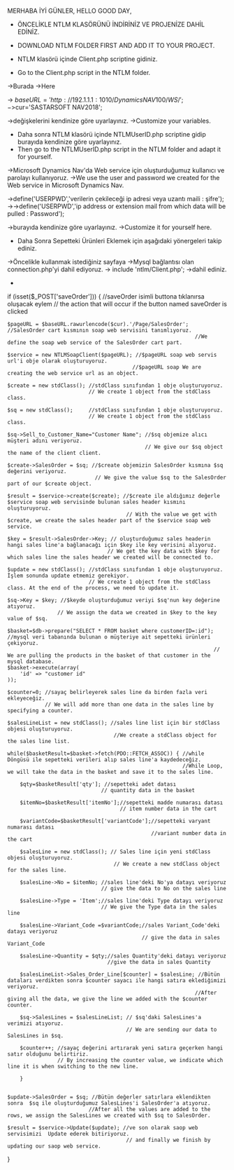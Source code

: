 MERHABA İYİ GÜNLER,
HELLO GOOD DAY,

* ÖNCELİKLE NTLM KLASÖRÜNÜ İNDİRİNİZ VE PROJENİZE DAHİL EDİNİZ.
* DOWNLOAD NTLM FOLDER FIRST AND ADD IT TO YOUR PROJECT.

* NTLM klasörü içinde Client.php scriptine gidiniz.
* Go to the Client.php script in the NTLM folder.

 ->Burada
 ->Here

 -> $baseURL = 'http://192.1.1.1:1010/DynamicsNAV100/WS/';
 ->$cur='SASTARSOFT NAV2018'; 

 ->değişkelerini kendinize göre uyarlayınız.
 ->Customize your variables.

* Daha sonra NTLM klasörü içinde NTLMUserID.php scriptine gidip burayıda kendinize göre uyarlayınız.
* Then go to the NTLMUserID.php script in the NTLM folder and adapt it for yourself.

->Microsoft Dynamics Nav'da Web service için oluşturduğumuz kullanıcı ve parolayı kullanıyoruz.
->We use the user and password we created for the Web service in Microsoft Dynamics Nav.

->define('USERPWD','verilerin çekileceği ip adresi veya uzantı maili : şifre'); 
->->define('USERPWD','ip address or extension mail from which data will be pulled : Password'); 

->burayıda kendinize göre uyarlayınız.
->Customize it for yourself here.

* Daha Sonra Sepetteki Ürünleri Eklemek için aşağıdaki yönergeleri takip ediniz.

->Öncelikle kullanmak istediğiniz sayfaya
->Mysql bağlantısı olan connection.php'yi dahil ediyoruz.
-> include 'ntlm/Client.php';
->dahil ediniz.

* 
if (isset($_POST['saveOrder'])) { //saveOrder isimli buttona tıklanırsa oluşacak eylem
                                  // the action that will occur if the button named saveOrder is clicked

    $pageURL = $baseURL.rawurlencode($cur).'/Page/SalesOrder'; //SalesOrder cart kısmının soap web servisini tanımlıyoruz.
                                                                //We define the soap web service of the SalesOrder cart part.

    $service = new NTLMSoapClient($pageURL); //$pageURL soap web servis url'i obje olarak oluşturuyoruz.
                                            //$pageURL soap We are creating the web service url as an object.

    $create = new stdClass(); //stdClass sınıfından 1 obje oluşturuyoruz.
                              // We create 1 object from the stdClass class.

    $sq = new stdClass();     //stdClass sınıfından 1 obje oluşturuyoruz.
                              // We create 1 object from the stdClass class.

    $sq->Sell_to_Customer_Name="Customer Name"; //$sq objemize alıcı müşteri adını veriyoruz.
                                                // We give our $sq object the name of the client client.
    
    $create->SalesOrder = $sq; //$create objemizin SalesOrder kısmına $sq değerini veriyoruz.
                                // We give the value $sq to the SalesOrder part of our $create object.

    $result = $service->create($create); //$create ile aldığımız değerle $service soap web servisinde bulunan sales header kısmını oluşturuyoruz.
                                          // With the value we get with $create, we create the sales header part of the $service soap web service.

    $key = $result->SalesOrder->Key; // oluşturduğumuz sales headerin hangi sales line'a bağlanacağı için $key ile key verisini alıyoruz.
                                    // We get the key data with $key for which sales line the sales header we created will be connected to.

    $update = new stdClass(); //stdClass sınıfından 1 obje oluşturuyoruz. İşlem sonunda update etmemiz gerekiyor.
                              // We create 1 object from the stdClass class. At the end of the process, we need to update it.

    $sq->Key = $key; //$keyde oluşturduğumuz veriyi $sq'nun key değerine atıyoruz.
                    // We assign the data we created in $key to the key value of $sq.

    $basket=$db->prepare("SELECT * FROM basket where customerID=:id"); //mysql veri tabanında bulunan o müşteriye ait sepetteki ürünleri çekiyoruz.
                                                                      // We are pulling the products in the basket of that customer in the mysql database.
    $basket->execute(array(
        'id' => "customer id"
    ));

    $counter=0; //sayaç belirleyerek sales line da birden fazla veri ekleyeceğiz.
                // We will add more than one data in the sales line by specifying a counter.

    $salesLineList = new stdClass(); //sales line list için bir stdClass objesi oluşturuyoruz.
                                      //We create a stdClass object for the sales line list.

    while($basketResult=$basket->fetch(PDO::FETCH_ASSOC)) { //while Döngüsü ile sepetteki verileri alıp sales line'a kaydedeceğiz.
                                                            //While Loop, we will take the data in the basket and save it to the sales line.

        $qty=$basketResult['qty']; //sepetteki adet datası
                                  // quantity data in the basket

        $itemNo=$basketResult['itemNo'];//sepetteki madde numarası datası
                                        // item number data in the cart

        $variantCode=$basketResult['variantCode'];//sepetteki varyant numarası datası
                                                  //variant number data in the cart

        $salesLine = new stdClass(); // Sales line için yeni stdClass objesi oluşturuyoruz.
                                      // We create a new stdClass object for the sales line.

        $salesLine->No = $itemNo; //sales line'deki No'ya datayı veriyoruz 
                                  // give the data to No on the sales line

        $salesLine->Type = 'Item';//sales line'deki Type datayı veriyoruz
                                  // We give the Type data in the sales line
                                  
        $salesLine->Variant_Code =$variantCode;//sales Variant_Code'deki datayı veriyoruz
                                               // give the data in sales Variant_Code

        $salesLine->Quantity = $qty;//sales Quantity'deki datayı veriyoruz
                                    //give the data in sales Quantity

        $salesLineList->Sales_Order_Line[$counter] = $salesLine; //Bütün dataları verdikten sonra $counter sayacı ile hangi satıra eklediğimizi veriyoruz.
                                                                //After giving all the data, we give the line we added with the $counter counter.

        $sq->SalesLines = $salesLineList; // $sq'daki SalesLines'a verimizi atıyoruz.
                                          // We are sending our data to SalesLines in $sq.

        $counter++; //sayaç değerini artırarak yeni satıra geçerken hangi satır olduğunu belirtiriz.
                    // By increasing the counter value, we indicate which line it is when switching to the new line.

        }
    

    $update->SalesOrder = $sq; //Bütün değerler satırlara eklendikten sonra  $sq ile oluşturduğumuz SalesLines'i SalesOrder'a atıyoruz.
                              //After all the values are added to the rows, we assign the SalesLines we created with $sq to SalesOrder.

    $result = $service->Update($update); //ve son olarak saop web servisimizi  Update ederek bitiriyoruz.
                                          // and finally we finish by updating our saop web service.
}


